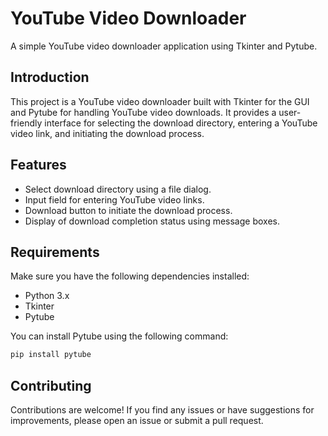 # YouTube Video Downloader

A simple YouTube video downloader application using Tkinter and Pytube.

## Introduction

This project is a YouTube video downloader built with Tkinter for the GUI and Pytube for handling YouTube video downloads. It provides a user-friendly interface for selecting the download directory, entering a YouTube video link, and initiating the download process.

## Features

- Select download directory using a file dialog.
- Input field for entering YouTube video links.
- Download button to initiate the download process.
- Display of download completion status using message boxes.

## Requirements

Make sure you have the following dependencies installed:

- Python 3.x
- Tkinter
- Pytube

You can install Pytube using the following command:

```bash
pip install pytube
```

## Contributing
Contributions are welcome! If you find any issues or have suggestions for improvements, please open an issue or submit a pull request.
